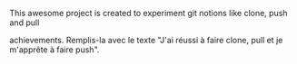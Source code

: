 This awesome project is created to experiment git notions like clone, push and pull

achievements. Remplis-la avec le texte "J'ai réussi à faire clone, pull et je m'apprête à faire push".
